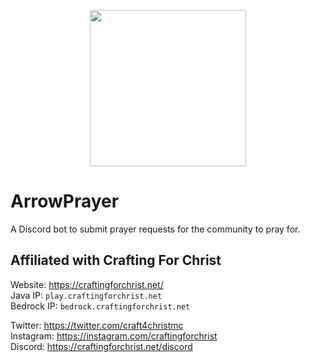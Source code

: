 <p align="center">
  <img height="250" src="https://github.com/crafting-for-christ/ArrowPrayer/blob/master/assets/img/arrowprayerlogo.png?raw=true">
</p>

# ArrowPrayer
A Discord bot to submit prayer requests for the community to pray for.

## Affiliated with Crafting For Christ
Website: https://craftingforchrist.net/<br>
Java IP: `play.craftingforchrist.net`<br>
Bedrock IP: `bedrock.craftingforchrist.net`<br>

Twitter: https://twitter.com/craft4christmc<br>
Instagram: https://instagram.com/craftingforchrist<br>
Discord: https://craftingforchrist.net/discord
